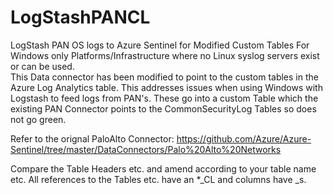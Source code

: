# LogStashPANCL
LogStash PAN OS logs to Azure Sentinel for Modified Custom Tables
For Windows only Platforms/Infrastructure where no Linux syslog servers exist or can be used.  
This Data connector has been modified to point to the custom tables in the Azure Log Analytics table.  This addresses issues when using Windows with Logstash to feed logs
from PAN's.  These go into a custom Table which the existing PAN Connector points to the CommonSecurityLog Tables so does not go green.

Refer to the orignal PaloAlto Connector:
https://github.com/Azure/Azure-Sentinel/tree/master/DataConnectors/Palo%20Alto%20Networks

Compare the Table Headers etc. and amend according to your table name etc.  All references to the Tables etc. have an *_CL and columns have _s.



